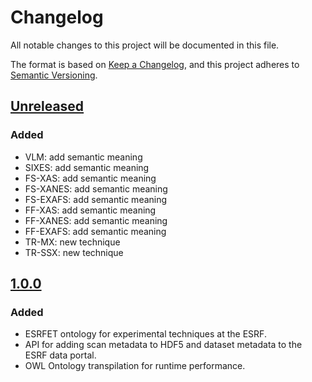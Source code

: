 # Changelog

All notable changes to this project will be documented in this file.

The format is based on [Keep a Changelog](https://keepachangelog.com/en/1.1.0/),
and this project adheres to [Semantic Versioning](https://semver.org/spec/v2.0.0.html).

## [Unreleased]

### Added

- VLM: add semantic meaning
- SIXES: add semantic meaning
- FS-XAS: add semantic meaning
- FS-XANES: add semantic meaning
- FS-EXAFS: add semantic meaning
- FF-XAS: add semantic meaning
- FF-XANES: add semantic meaning
- FF-EXAFS: add semantic meaning
- TR-MX: new technique
- TR-SSX: new technique

## [1.0.0]

### Added

- ESRFET ontology for experimental techniques at the ESRF.
- API for adding scan metadata to HDF5 and dataset metadata to the ESRF data portal.
- OWL Ontology transpilation for runtime performance.

[unreleased]: https://github.com/pan-ontologies/esrf-ontologies/compare/v1.0.0...HEAD
[1.0.0]: https://github.com/pan-ontologies/esrf-ontologies/releases/tag/v1.0.0